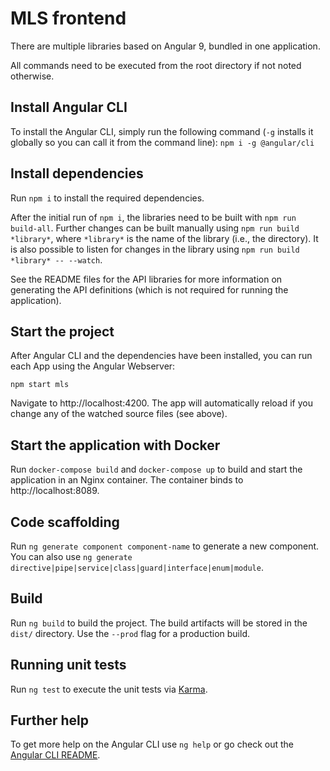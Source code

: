 # MLS frontend

There are multiple libraries based on Angular 9, bundled in one application.

All commands need to be executed from the root directory if not noted otherwise.

## Install Angular CLI

To install the Angular CLI, simply run the following command (`-g` installs it globally so you can call it from the command line):
`npm i -g @angular/cli`

## Install dependencies

Run `npm i` to install the required dependencies.

After the initial run of `npm i`, the libraries need to be built with `npm run build-all`.
Further changes can be built manually using `npm run build *library*`, where `*library*` is the name of the library (i.e., the directory).
It is also possible to listen for changes in the library using `npm run build *library* -- --watch`.

See the README files for the API libraries for more information on generating the API definitions (which is not required for running the application).

## Start the project

After Angular CLI and the dependencies have been installed, you can run each App using the Angular Webserver:

```
npm start mls
```

Navigate to http://localhost:4200.
The app will automatically reload if you change any of the watched source files (see above).

## Start the application with Docker

Run `docker-compose build` and `docker-compose up` to build and start the application in an Nginx container.
The container binds to http://localhost:8089.

## Code scaffolding

Run `ng generate component component-name` to generate a new component. You can also use `ng generate directive|pipe|service|class|guard|interface|enum|module`.

## Build

Run `ng build` to build the project. The build artifacts will be stored in the `dist/` directory. Use the `--prod` flag for a production build.

## Running unit tests

Run `ng test` to execute the unit tests via [Karma](https://karma-runner.github.io).

## Further help

To get more help on the Angular CLI use `ng help` or go check out the [Angular CLI README](https://github.com/angular/angular-cli/blob/master/README.md).
